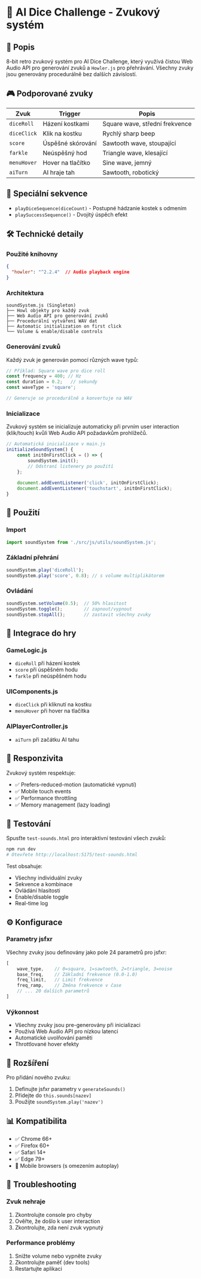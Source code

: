# 🎵 AI Dice Challenge - Zvukový systém

## 📝 Popis

8-bit retro zvukový systém pro AI Dice Challenge, který využívá čistou Web Audio API pro generování zvuků a `Howler.js` pro přehrávání. Všechny zvuky jsou generovány procedurálně bez dalších závislostí.

## 🎮 Podporované zvuky

| Zvuk | Trigger | Popis |
|------|---------|-------|
| `diceRoll` | Házení kostkami | Square wave, střední frekvence |
| `diceClick` | Klik na kostku | Rychlý sharp beep |
| `score` | Úspěšné skórování | Sawtooth wave, stoupající |
| `farkle` | Neúspěšný hod | Triangle wave, klesající |
| `menuHover` | Hover na tlačítko | Sine wave, jemný |
| `aiTurn` | AI hraje tah | Sawtooth, robotický |

## 🎼 Speciální sekvence

- `playDiceSequence(diceCount)` - Postupné hádzanie kostek s odmením
- `playSuccessSequence()` - Dvojitý úspěch efekt

## 🛠️ Technické detaily

### Použité knihovny

```json
{
  "howler": "^2.2.4"  // Audio playback engine
}
```

### Architektura

```
soundSystem.js (Singleton)
├── Howl objekty pro každý zvuk
├── Web Audio API pro generování zvuků
├── Procedurální vytváření WAV dat
├── Automatic initialization on first click
└── Volume & enable/disable controls
```

### Generování zvuků

Každý zvuk je generován pomocí různých wave typů:

```javascript
// Příklad: Square wave pro dice roll
const frequency = 400; // Hz
const duration = 0.2;   // sekundy
const waveType = 'square';

// Generuje se procedurálně a konvertuje na WAV
```

### Inicializace

Zvukový systém se inicializuje automaticky při prvním user interaction (klik/touch) kvůli Web Audio API požadavkům prohlížečů.

```javascript
// Automatická inicializace v main.js
initializeSoundSystem() {
    const initOnFirstClick = () => {
        soundSystem.init();
        // Odstraní listenery po použití
    };
    
    document.addEventListener('click', initOnFirstClick);
    document.addEventListener('touchstart', initOnFirstClick);
}
```

## 🎯 Použití

### Import
```javascript
import soundSystem from './src/js/utils/soundSystem.js';
```

### Základní přehrání
```javascript
soundSystem.play('diceRoll');
soundSystem.play('score', 0.8); // s volume multiplikátorem
```

### Ovládání
```javascript
soundSystem.setVolume(0.5);  // 50% hlasitost
soundSystem.toggle();        // zapnout/vypnout
soundSystem.stopAll();       // zastavit všechny zvuky
```

## 🔧 Integrace do hry

### GameLogic.js
- `diceRoll` při házení kostek
- `score` při úspěšném hodu  
- `farkle` při neúspěšném hodu

### UIComponents.js
- `diceClick` při kliknutí na kostku
- `menuHover` při hover na tlačítka

### AIPlayerController.js
- `aiTurn` při začátku AI tahu

## 📱 Responzivita

Zvukový systém respektuje:
- ✅ Prefers-reduced-motion (automatické vypnutí)
- ✅ Mobile touch events
- ✅ Performance throttling
- ✅ Memory management (lazy loading)

## 🧪 Testování

Spusťte `test-sounds.html` pro interaktivní testování všech zvuků:

```bash
npm run dev
# Otevřete http://localhost:5175/test-sounds.html
```

Test obsahuje:
- Všechny individuální zvuky
- Sekvence a kombinace
- Ovládání hlasitosti
- Enable/disable toggle
- Real-time log

## ⚙️ Konfigurace

### Parametry jsfxr

Všechny zvuky jsou definovány jako pole 24 parametrů pro jsfxr:

```javascript
[
    wave_type,    // 0=square, 1=sawtooth, 2=triangle, 3=noise
    base_freq,    // Základní frekvence (0.0-1.0)
    freq_limit,   // Limit frekvence
    freq_ramp,    // Změna frekvence v čase
    // ... 20 dalších parametrů
]
```

### Výkonnost

- Všechny zvuky jsou pre-generovány při inicializaci
- Používá Web Audio API pro nízkou latenci
- Automatické uvolňování paměti
- Throttlované hover efekty

## 🚀 Rozšíření

Pro přidání nového zvuku:

1. Definujte jsfxr parametry v `generateSounds()`
2. Přidejte do `this.sounds[nazev]`
3. Použijte `soundSystem.play('nazev')`

## 📊 Kompatibilita

- ✅ Chrome 66+
- ✅ Firefox 60+
- ✅ Safari 14+
- ✅ Edge 79+
- 📱 Mobile browsers (s omezením autoplay)

## 🔧 Troubleshooting

### Zvuk nehraje
1. Zkontrolujte console pro chyby
2. Ověřte, že došlo k user interaction
3. Zkontrolujte, zda není zvuk vypnutý

### Performance problémy
1. Snižte volume nebo vypněte zvuky
2. Zkontrolujte paměť (dev tools)
3. Restartujte aplikaci

